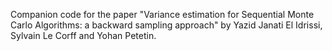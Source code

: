 Companion code for the paper "Variance estimation for Sequential Monte Carlo Algorithms: a backward sampling approach" by Yazid Janati El Idrissi, Sylvain Le Corff and Yohan Petetin. 
